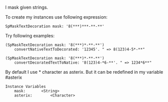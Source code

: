 I mask given strings.

To create my instances use following expression: 

	SpMaskTextDecoration mask: '8(***)***-**-**'

Try following examples: 

	(SpMaskTextDecoration mask: '8(***)*-**-**') 
		convertNativeTextToDecorated: '12345'. " => 8(123)4-5*-**"
		
	(SpMaskTextDecoration mask: '8(***)*-**-**') 
		convertDecoratedTextToNative: '8(123)4-*6-**'. " => 1234*6**"

By default I use * character as asterix. But it can be redefined in my variable #asterix
	
	Instance Variables
		mask:		<String>
		asterix:		<Character>